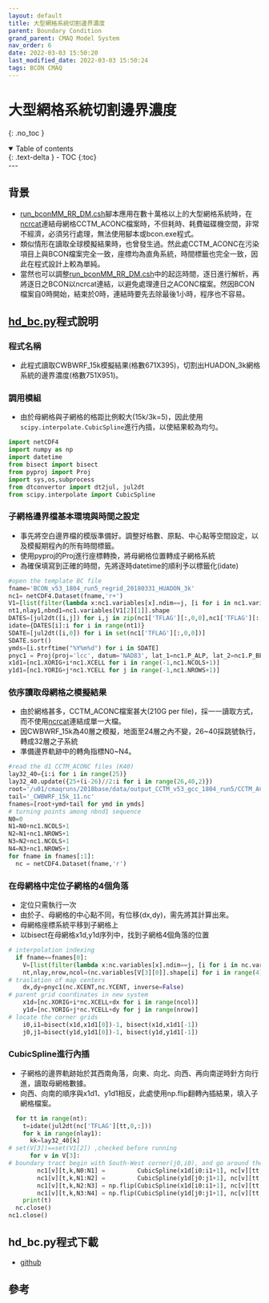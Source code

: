 ```yaml
---
layout: default
title: 大型網格系統切割邊界濃度
parent: Boundary Condition
grand_parent: CMAQ Model System
nav_order: 6
date: 2022-03-03 15:50:20
last_modified_date: 2022-03-03 15:50:24
tags: BCON CMAQ
---
```


# 大型網格系統切割邊界濃度
{: .no_toc }

<details open markdown="block">
  <summary>
    Table of contents
  </summary>
  {: .text-delta }
- TOC
{:toc}
</details>
---

## 背景
- [run_bconMM_RR_DM.csh](https://github.com/sinotec2/cmaq_relatives/blob/master/bcon/run_bconMM_RR_DM.csh)腳本應用在數十萬格以上的大型網格系統時，在[ncrcat]()連結母網格CCTM_ACONC檔案時，不但耗時、耗費磁碟機空間，非常不經濟，必須另行處理，無法使用腳本或bcon.exe程式。
- 類似情形在讀取全球模擬結果時，也曾發生過。然此處CCTM_ACONC在污染項目上與BCON檔案完全一致，座標均為直角系統，時間標籤也完全一致，因此在程式設計上較為單純。
- 當然也可以調整[run_bconMM_RR_DM.csh]()中的起迄時間，逐日進行解析，再將逐日之BCON以ncrcat連結，以避免處理連日之ACONC檔案。然因BCON檔案自0時開始，結束於0時，連結時要先去除最後1小時，程序也不容易。

## [hd_bc.py](https://github.com/sinotec2/cmaq_relatives/blob/master/bcon/hd_bc.py)程式說明
### 程式名稱
- 此程式讀取CWBWRF_15k模擬結果(格數671X395)，切割出HUADON_3k網格系統的邊界濃度(格數751X951)。

### 調用模組
- 由於母網格與子網格的格距比例較大(15k/3k=5)，因此使用`scipy.interpolate.CubicSpline`進行內插，以使結果較為均勻。

```python
import netCDF4
import numpy as np
import datetime
from bisect import bisect
from pyproj import Proj
import sys,os,subprocess
from dtconvertor import dt2jul, jul2dt
from scipy.interpolate import CubicSpline
```

### 子網格邊界檔基本環境與時間之設定
- 事先將空白邊界檔的模版準備好。調整好格數、原點、中心點等空間設定，以及模擬期程內的所有時間標籤。
- 使用pyproj的Proj進行座標轉換，將母網格位置轉成子網格系統
- 為確保填寫到正確的時間，先將逐時datetime的順利予以標籤化(idate)

```python
#open the template BC file
fname='BCON_v53_1804_run5_regrid_20180331_HUADON_3k'
nc1= netCDF4.Dataset(fname,'r+')
V1=[list(filter(lambda x:nc1.variables[x].ndim==j, [i for i in nc1.variables])) for j in [1,2,3,4]]
nt1,nlay1,nbnd1=nc1.variables[V1[2][1]].shape
DATES=[jul2dt([i,j]) for i,j in zip(nc1['TFLAG'][:,0,0],nc1['TFLAG'][:,0,1])]
idate={DATES[i]:i for i in range(nt1)}
SDATE=[jul2dt([i,0]) for i in set(nc1['TFLAG'][:,0,0])]
SDATE.sort()
ymds=[i.strftime("%Y%m%d") for i in SDATE]
pnyc1 = Proj(proj='lcc', datum='NAD83', lat_1=nc1.P_ALP, lat_2=nc1.P_BET,lat_0=nc1.YCENT, lon_0=nc1.XCENT, x_0=0, y_0=0.0)
x1d1=[nc1.XORIG+i*nc1.XCELL for i in range(-1,nc1.NCOLS+1)]
y1d1=[nc1.YORIG+j*nc1.YCELL for j in range(-1,nc1.NROWS+1)]
```

### 依序讀取母網格之模擬結果
- 由於網格甚多，CCTM_ACONC檔案甚大(210G per file)，採一一讀取方式，而不使用[ncrcat]()連結成單一大檔。
- 因CWBWRF_15k為40層之模擬，地面至24層之內不變，26~40採跳號執行，轉成32層之子系統
- 準備邊界軌跡中的轉角指標N0~N4。

```python    
#read the d1 CCTM_ACONC files (K40)
lay32_40={i:i for i in range(25)}
lay32_40.update({25+(i-26)//2:i for i in range(26,40,2)})
root='/u01/cmaqruns/2018base/data/output_CCTM_v53_gcc_1804_run5/CCTM_ACONC_v53_gcc_1804_run5_'
tail='_CWBWRF_15k_11.nc'
fnames=[root+ymd+tail for ymd in ymds]
# turning points among nbnd1 sequence
N0=0
N1=N0+nc1.NCOLS+1
N2=N1+nc1.NROWS+1
N3=N2+nc1.NCOLS+1
N4=N3+nc1.NROWS+1
for fname in fnames[:1]:
  nc = netCDF4.Dataset(fname,'r')
```
### 在母網格中定位子網格的4個角落
- 定位只需執行一次
- 由於子、母網格的中心點不同，有位移(dx,dy)，需先將其計算出來。
- 母網格座標系統平移到子網格上
- 以bisect在母網格x1d,y1d序列中，找到子網格4個角落的位置

```python
# interpolation indexing
  if fname==fnames[0]:
    V=[list(filter(lambda x:nc.variables[x].ndim==j, [i for i in nc.variables])) for j in [1,2,3,4]]
    nt,nlay,nrow,ncol=(nc.variables[V[3][0]].shape[i] for i in range(4))
# traslation of map centers
    dx,dy=pnyc1(nc.XCENT,nc.YCENT, inverse=False)
# parent grid coordinates in new system
    x1d=[nc.XORIG+i*nc.XCELL+dx for i in range(ncol)]
    y1d=[nc.YORIG+j*nc.YCELL+dy for j in range(nrow)]
# locate the corner grids
    i0,i1=bisect(x1d,x1d1[0])-1, bisect(x1d,x1d1[-1])
    j0,j1=bisect(y1d,y1d1[0])-1, bisect(y1d,y1d1[-1])
```
### CubicSpline進行內插
- 子網格的邊界軌跡始於其西南角落，向東、向北、向西、再向南逆時針方向行進，讀取母網格數據。
- 向西、向南的順序與x1d1、y1d1相反，此處使用np.flip翻轉內插結果，填入子網格檔案。

```python
  for tt in range(nt):
    t=idate(jul2dt(nc['TFLAG'][tt,0,:]))
    for k in range(nlay1):
      kk=lay32_40[k]
# set(V[3])==set(V1[2]) ,checked before running
      for v in V[3]:
# boundary tract begin with South-West corner(j0,i0), and go around the domain in counter-clock wise direction
        nc1[v][t,k,N0:N1] =         CubicSpline(x1d[i0:i1+1], nc[v][tt,kk,j0,i0:i1+1]) (x1d1[:-1])
        nc1[v][t,k,N1:N2] =         CubicSpline(y1d[j0:j1+1], nc[v][tt,kk,j0:j1+1,i1]) (y1d1[:-1])
        nc1[v][t,k,N2:N3] = np.flip(CubicSpline(x1d[i0:i1+1], nc[v][tt,kk,j1,i0:i1+1]) (x1d1[:-1]),axis=0)
        nc1[v][t,k,N3:N4] = np.flip(CubicSpline(y1d[j0:j1+1], nc[v][tt,kk,j0:j1+1,i0]) (y1d1[:-1]),axis=0)
    print(t)
  nc.close()
nc1.close()
```

## hd_bc.py程式下載
- [github](https://github.com/sinotec2/cmaq_relatives/blob/master/bcon/hd_bc.py)

## 參考
